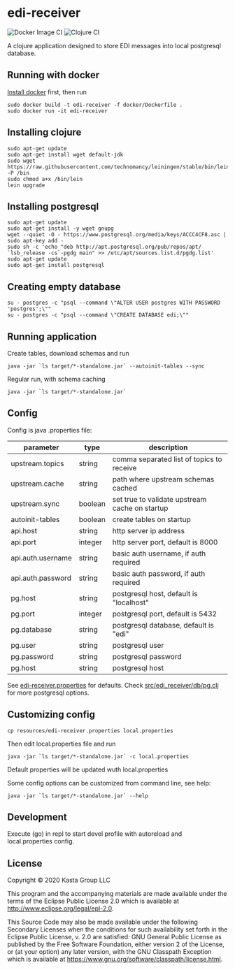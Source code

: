 # edi-receiver

![Docker Image CI](https://github.com/tbt-post/edi-receiver/workflows/Docker%20Image%20CI/badge.svg?branch=trunk)
![Clojure CI](https://github.com/tbt-post/edi-receiver/workflows/Clojure%20CI/badge.svg?branch=trunk)

A clojure application designed to store EDI messages into local postgresql database.

## Running with docker

[Install docker](https://docs.docker.com/install/) first, then run 
```
sudo docker build -t edi-receiver -f docker/Dockerfile .
sudo docker run -it edi-receiver
```

## Installing clojure
```
sudo apt-get update 
sudo apt-get install wget default-jdk
sudo wget https://raw.githubusercontent.com/technomancy/leiningen/stable/bin/lein -P /bin
sudo chmod a+x /bin/lein
lein upgrade
```

## Installing postgresql
```
sudo apt-get update 
sudo apt-get install -y wget gnupg
wget --quiet -O - https://www.postgresql.org/media/keys/ACCC4CF8.asc | sudo apt-key add - 
sudo sh -c 'echo "deb http://apt.postgresql.org/pub/repos/apt/ `lsb_release -cs`-pgdg main" >> /etc/apt/sources.list.d/pgdg.list'
sudo apt-get update
sudo apt-get install postgresql
```

## Creating empty database
```
su - postgres -c "psql --command \"ALTER USER postgres WITH PASSWORD 'postgres';\""
su - postgres -c "psql --command \"CREATE DATABASE edi;\""
```

## Running application 
Create tables, download schemas and run
```
java -jar `ls target/*-standalone.jar` --autoinit-tables --sync
```
Regular run, with schema caching  
```
java -jar `ls target/*-standalone.jar`
```

## Config
Config is java .properties file:

| parameter | type | description |
|---|---|---|
| upstream.topics | string  | comma separated list of topics to receive |
| upstream.cache | string | path where upstream schemas cached |
| upstream.sync | boolean | set true to validate upstream cache on startup |
| autoinit-tables | boolean | create tables on startup |
| api.host | string | http server ip address |
| api.port | integer | http server port, default is 8000 |
| api.auth.username | string | basic auth username, if auth required |
| api.auth.password | string | basic auth password, if auth required |
| pg.host | string | postgresql host, default is "localhost" |
| pg.port | integer | postgresql port, default is 5432 |
| pg.database | string | postgresql database, default is "edi" |
| pg.user | string | postgresql user |
| pg.password | string | postgresql password |
| pg.host | string | postgresql host |

See [edi-receiver.properties](resources/edi-receiver.properties) for defaults.
Check [src/edi_receiver/db/pg.clj](src/edi_receiver/db/pg.clj) for more postgresql options.

## Customizing config
```
cp resources/edi-receiver.properties local.properties
```
Then edit local.properties file and run
```
java -jar `ls target/*-standalone.jar` -c local.properties
```
Default properties will be updated wuth local.properties

Some config options can be customized from command line, see help:
```
java -jar `ls target/*-standalone.jar` --help
```

## Development

Execute (go) in repl to start devel profile with autoreload and local.properties config.

## License

Copyright © 2020 Kasta Group LLC

This program and the accompanying materials are made available under the
terms of the Eclipse Public License 2.0 which is available at
http://www.eclipse.org/legal/epl-2.0.

This Source Code may also be made available under the following Secondary
Licenses when the conditions for such availability set forth in the Eclipse
Public License, v. 2.0 are satisfied: GNU General Public License as published by
the Free Software Foundation, either version 2 of the License, or (at your
option) any later version, with the GNU Classpath Exception which is available
at https://www.gnu.org/software/classpath/license.html.
